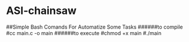 # ASI-chainsaw
##Simple Bash Comands For Automatize Some Tasks
######to compile
#cc main.c -o main
######to execute 
#chmod +x main
#./main 
